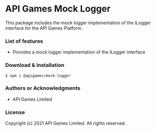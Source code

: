 API Games Mock Logger
=====================

This package includes the mock logger implementation of the ILogger interface for the API Games Platform.

### List of features

*   Provides a mock logger implementation of the ILogger interface

### Download & Installation

```shell 
$ npm i @apigames/mock-logger
```

### Authors or Acknowledgments

*   API Games Limited

### License

Copyright (c) 2021 API Games Limited.  All rights reserved.

